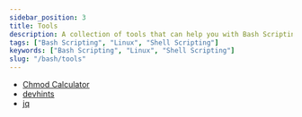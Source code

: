 ```yaml
---
sidebar_position: 3
title: Tools
description: A collection of tools that can help you with Bash Scripting.
tags: ["Bash Scripting", "Linux", "Shell Scripting"]
keywords: ["Bash Scripting", "Linux", "Shell Scripting"]
slug: "/bash/tools"
---
```


- [Chmod Calculator](https://chmodcommand.com/)
- [devhints](https://devhints.io/)
- [jq](https://stedolan.github.io/jq/)